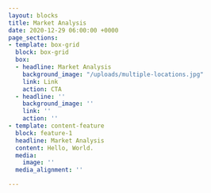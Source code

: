 ```yaml
---
layout: blocks
title: Market Analysis
date: 2020-12-29 06:00:00 +0000
page_sections:
- template: box-grid
  block: box-grid
  box:
  - headline: Market Analysis
    background_image: "/uploads/multiple-locations.jpg"
    link: Link
    action: CTA
  - headline: ''
    background_image: ''
    link: ''
    action: ''
- template: content-feature
  block: feature-1
  headline: Market Analysis
  content: Hello, World.
  media:
    image: ''
  media_alignment: ''

---
```

